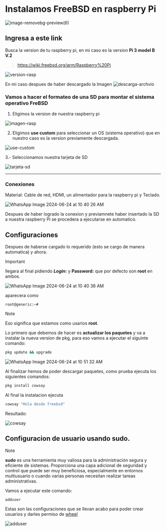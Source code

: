 ﻿

# Instalamos FreeBSD en raspberry Pi 

![image-removebg-preview(6)](https://github.com/luisjuarez099/FreeBSD-raspberriPi/assets/83623972/4c2472e1-2dc5-45a1-a855-5028a58f3621)


## Ingresa a este link

Busca la version de tu raspberry pi, en mi caso es la version **Pi 3 model B V.2**
> https://wiki.freebsd.org/arm/Raspberry%20Pi


![version-rasp](https://github.com/luisjuarez099/FreeBSD-raspberriPi/assets/83623972/fce280d0-6d2f-45fb-8b37-5a5f156c0bdc)

En mi caso despues de haber descargado la Imagen 
![descarga-archvio](https://github.com/luisjuarez099/FreeBSD-raspberriPi/assets/83623972/6aa21def-1f5e-4232-a10d-69c36fae26ea)

### Vamos a hacer el formateo de una SD para montar el sistema operativo FreBSD

1. Eligimos la version de nuestra raspberry pi


![imagen-rasp](https://github.com/luisjuarez099/FreeBSD-raspberriPi/assets/83623972/b7cfc121-733c-4fe9-afc1-9c5f4c10e220)

2. Eligimos **use custom** para seleccionar un OS (sistema operativo) que en nuestro caso es la version previamente descargada.

![use-custom](https://github.com/luisjuarez099/FreeBSD-raspberriPi/assets/83623972/a5c5f54c-3910-4a13-886b-5c221ea20647)


3.- Seleccionamos nuestra tarjeta de SD

![tarjeta-sd](https://github.com/luisjuarez099/FreeBSD-raspberriPi/assets/83623972/af79ba9c-0915-49da-b543-8fa6203b7e69)


<hr>

### Conexiones 

Material: Cable de red, HDMI, un alimentador para la raspberry pi y Teclado.

![WhatsApp Image 2024-06-24 at 10 40 26 AM](https://github.com/luisjuarez099/FreeBSD-raspberriPi/assets/83623972/bcc0f111-ae96-4f79-ba27-5339ab07e549)


Despues de haber logrado la conexion y previamnete haber insertado la SD a nuestra raspberry Pi se procedera a ejecutarse en automatico.

## Configuraciones 

Despues de haberse cargado lo requerido (esto se cargo de manera automatica) y ahora.


> [!IMPORTANT]
> llegara al final pidiendo ***Login:*** y **Password:** que por defecto son
> **root** en ambos.

![WhatsApp Image 2024-06-24 at 10 40 38 AM](https://github.com/luisjuarez099/FreeBSD-raspberriPi/assets/83623972/8f43b2cf-2536-405e-847e-3d30e2ad46e8)

aparecera como
```text
root@generic:~#
```
> [!NOTE]
> Eso significa que estamos como usarios **root**.


Lo primero que debemos de hacer es **actualizar los paquetes** y va a instalar la nueva version de  pkg, para eso vamos a ejecutar el siguinte comando:
```bash
pkg update && upgrade
```

![WhatsApp Image 2024-06-24 at 10 51 32 AM](https://github.com/luisjuarez099/FreeBSD-raspberriPi/assets/83623972/3d65abc7-5b05-4334-9c58-87265dc98509)


Al finalizar hemos de poder descargar paquetes, como prueba ejecuta los siguientes comandos:

```bash
pkg install cowsay
```
Al final la instalacion ejecuta 

```bash
cowsay "Hola desde freebsd"
```
Resultado: 

![cowsay](https://github.com/luisjuarez099/FreeBSD-raspberriPi/assets/83623972/1f1bf579-9e54-46a6-aad3-30f28ff1bac7)

## Configuracion de usuario usando sudo.

> [!NOTE]
> **sudo** es una herramienta muy valiosa para la administración segura y eficiente de sistemas. Proporciona una capa adicional de seguridad y control que puede ser muy beneficiosa, especialmente en entornos multiusuario o cuando varias personas necesitan realizar tareas administrativas.

Vamos a ejecutar este comando:

```bash
adduser
```
Estas son las configuraciones que se llevan acabo para poder crear usuarios y darles permiso de [wheel](http://www.freebsdwiki.net/index.php/Wheel)

![adduser](https://github.com/luisjuarez099/FreeBSD-raspberriPi/assets/83623972/4cd4cb4f-43dc-47ce-b06d-709fdc141e8c)


